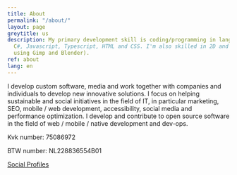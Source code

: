 ```yaml
---
title: About
permalink: "/about/"
layout: page
greytitle: us
description: My primary development skill is coding/programming in languages like
  C#, Javascript, Typescript, HTML and CSS. I'm also skilled in 2D and 3D art (mostly
  using Gimp and Blender).
ref: about
lang: en
---
```


I develop custom software, media and work together with companies and individuals to develop new innovative solutions. 
I focus on helping sustainable and social initiatives in the field of IT, in particular marketing, 
SEO, mobile / web development, accessibility, social media and performance optimization. 
I develop and contribute to open source software in the field of web / mobile / native development and dev-ops.

Kvk number: 75086972

BTW number: NL228836554B01

[Social Profiles](/social-profiles)